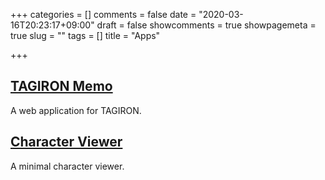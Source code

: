 +++
categories = []
comments = false
date = "2020-03-16T20:23:17+09:00"
draft = false
showcomments = true
showpagemeta = true
slug = ""
tags = []
title = "Apps"

+++

## [TAGIRON Memo](//tchssk.github.io/tagiron-memo/)

A web application for TAGIRON.

## [Character Viewer](//tchssk.github.io/character-viewer/)

A minimal character viewer.

